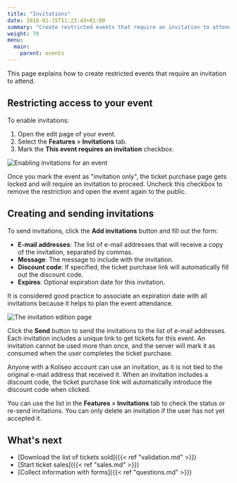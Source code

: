 ```yaml
---
title: "Invitations"
date: 2018-01-15T11:23:43+01:00
summary: "Create restricted events that require an invitation to attend."
weight: 70
menu:
  main:
    parent: events
---
```


This page explains how to create restricted events that require an invitation to attend.

## Restricting access to your event

To enable invitations:

1. Open the edit page of your event.
2. Select the **Features** &raquo; **Invitations** tab.
3. Mark the **This event requires an invitation** checkbox.

![Enabling invitations for an event](/img/screenshots/events/invitations-enable.jpg)

Once you mark the event as "invitation only", the ticket purchase page gets locked and will require an invitation to proceed. Uncheck this checkbox to remove the restriction and open the event again to the public.

## Creating and sending invitations

To send invitations, click the **Add invitations** button and fill out the form:

- **E-mail addresses**: The list of e-mail addresses that will receive a copy of the invitation, separated by commas.
- **Message**: The message to include with the invitation.
- **Discount code**: If specified, the ticket purchase link will automatically fill out the discount code.
- **Expires**: Optional expiration date for this invitation.
<aside class="note">It is considered good practice to associate an expiration date with all invitations because it helps to plan the event attendance.</aside>

![The invitation edition page](/img/screenshots/events/invitations-edit.jpg)

Click the **Send** button to send the invitations to the list of e-mail addresses. Each invitation includes a unique link to get tickets for this event. An invitation cannot be used more than once, and the server will mark it as consumed when the user completes the ticket purchase.

Anyone with a Koliseo account can use an invitation, as it is not tied to the original e-mail address that received it. When an invitation includes a discount code, the ticket purchase link will automatically introduce the discount code when clicked.

You can use the list in the **Features** &raquo; **Invitations** tab to check the status or re-send invitations. You can only delete an invitation if the user has not yet accepted it.

## What's next

- [Download the list of tickets sold]({{< ref "validation.md" >}})
- [Start ticket sales]({{< ref "sales.md" >}})
- [Collect information with forms]({{< ref "questions.md" >}})
